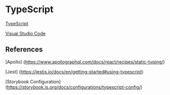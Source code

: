 # TypeScript

[TypeScript](https://www.typescriptlang.org/)

[Visual Studio Code](https://code.visualstudio.com/docs/languages/typescript)

## References

[Apollo] (https://www.apollographql.com/docs/react/recipes/static-typing/)

[Jest] (https://jestjs.io/docs/en/getting-started#using-typescript)

[Storybook Configuration] (https://storybook.js.org/docs/configurations/typescript-config/)
